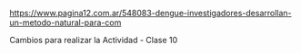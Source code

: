 https://www.pagina12.com.ar/548083-dengue-investigadores-desarrollan-un-metodo-natural-para-com

Cambios para realizar la Actividad - Clase 10

